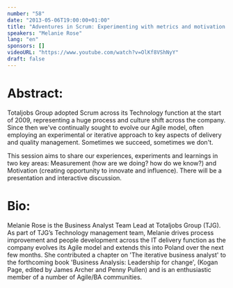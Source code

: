 ```yaml
---
number: "58"
date: "2013-05-06T19:00:00+01:00"
title: "Adventures in Scrum: Experimenting with metrics and motivation at Totaljobs Group"
speakers: "Melanie Rose"
lang: "en"
sponsors: []
videoURL: "https://www.youtube.com/watch?v=OlKf8VShNyY"
draft: false
---
```


# Abstract:

Totaljobs Group adopted Scrum across its Technology function at the start of 2009, representing a huge process and culture shift across the company. Since then we've continually sought to evolve our Agile model, often employing an experimental or iterative approach to key aspects of delivery and quality management. Sometimes we succeed, sometimes we don't.

This session aims to share our experiences, experiments and learnings in two key areas: Measurement (how are we doing? how do we know?) and Motivation (creating opportunity to innovate and influence). There will be a presentation and interactive discussion.

# Bio:

Melanie Rose is the Business Analyst Team Lead at Totaljobs Group (TJG). As part of TJG’s Technology management team, Melanie drives process improvement and people development across the IT delivery function as the company evolves its Agile model and extends this into Poland over the next few months. She contributed a chapter on 'The iterative business analyst' to the forthcoming book 'Business Analysis: Leadership for change', (Kogan Page, edited by James Archer and Penny Pullen) and is an enthusiastic member of a number of Agile/BA communities. 
